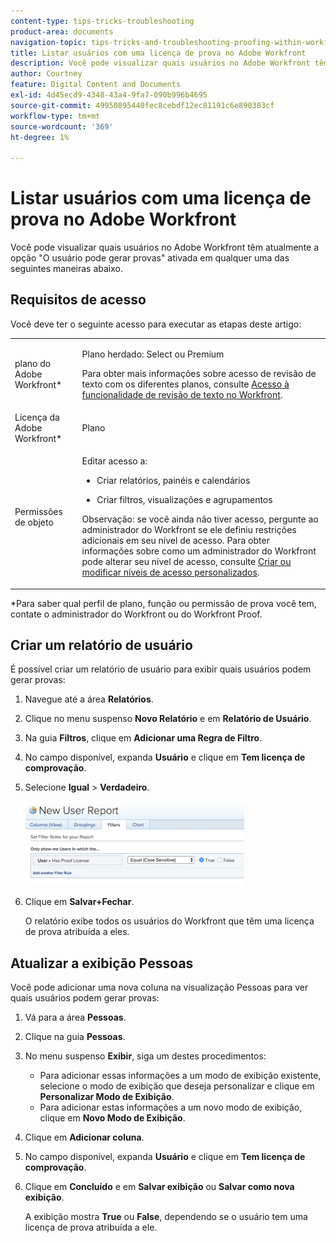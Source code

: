 ```yaml
---
content-type: tips-tricks-troubleshooting
product-area: documents
navigation-topic: tips-tricks-and-troubleshooting-proofing-within-workfront
title: Listar usuários com uma licença de prova no Adobe Workfront
description: Você pode visualizar quais usuários no Adobe Workfront têm atualmente a opção "O usuário pode gerar provas" ativada em qualquer uma das seguintes maneiras abaixo.
author: Courtney
feature: Digital Content and Documents
exl-id: 4d45ecd9-4348-43a4-9fa7-090b996b4695
source-git-commit: 49950895440fec8cebdf12ec81191c6e890383cf
workflow-type: tm+mt
source-wordcount: '369'
ht-degree: 1%

---
```


# Listar usuários com uma licença de prova no Adobe Workfront

Você pode visualizar quais usuários no Adobe Workfront têm atualmente a opção &quot;O usuário pode gerar provas&quot; ativada em qualquer uma das seguintes maneiras abaixo.

## Requisitos de acesso

Você deve ter o seguinte acesso para executar as etapas deste artigo:

<table style="table-layout:auto"> 
 <col> 
 <col> 
 <tbody> 
  <tr> 
   <td role="rowheader">plano do Adobe Workfront*</td> 
   <td> <p>Plano herdado: Select ou Premium</p> <p>Para obter mais informações sobre acesso de revisão de texto com os diferentes planos, consulte <a href="/help/quicksilver/administration-and-setup/manage-workfront/configure-proofing/access-to-proofing-functionality.md" class="MCXref xref">Acesso à funcionalidade de revisão de texto no Workfront</a>.</p> </td> 
  </tr> 
  <tr> 
   <td role="rowheader">Licença da Adobe Workfront*</td> 
   <td> <p>Plano</p> </td> 
  </tr> 
  <tr> 
   <td role="rowheader">Permissões de objeto</td> 
   <td> <p>Editar acesso a:</p> 
    <ul> 
     <li> <p>Criar relatórios, painéis e calendários</p> </li> 
     <li> <p>Criar filtros, visualizações e agrupamentos</p> </li> 
    </ul> <p>Observação: se você ainda não tiver acesso, pergunte ao administrador do Workfront se ele definiu restrições adicionais em seu nível de acesso. Para obter informações sobre como um administrador do Workfront pode alterar seu nível de acesso, consulte <a href="../../../administration-and-setup/add-users/configure-and-grant-access/create-modify-access-levels.md" class="MCXref xref">Criar ou modificar níveis de acesso personalizados</a>.</p> </td> 
  </tr> 
 </tbody> 
</table>

&#42;Para saber qual perfil de plano, função ou permissão de prova você tem, contate o administrador do Workfront ou do Workfront Proof.

## Criar um relatório de usuário

É possível criar um relatório de usuário para exibir quais usuários podem gerar provas:

1. Navegue até a área **Relatórios**.
1. Clique no menu suspenso **Novo Relatório** e em **Relatório de Usuário**.

1. Na guia **Filtros**, clique em **Adicionar uma Regra de Filtro**.

1. No campo disponível, expanda **Usuário** e clique em **Tem licença de comprovação**.

1. Selecione **Igual** > **Verdadeiro**.

   ![report_prooflicenses.png](assets/report-prooflicenses-350x135.png)

1. Clique em **Salvar+Fechar**.

   O relatório exibe todos os usuários do Workfront que têm uma licença de prova atribuída a eles.

## Atualizar a exibição Pessoas

Você pode adicionar uma nova coluna na visualização Pessoas para ver quais usuários podem gerar provas:

1. Vá para a área **Pessoas**.
1. Clique na guia **Pessoas**.
1. No menu suspenso **Exibir**, siga um destes procedimentos:

   * Para adicionar essas informações a um modo de exibição existente, selecione o modo de exibição que deseja personalizar e clique em **Personalizar Modo de Exibição**.
   * Para adicionar estas informações a um novo modo de exibição, clique em **Novo Modo de Exibição**.

1. Clique em **Adicionar coluna**.
1. No campo disponível, expanda **Usuário** e clique em **Tem licença de comprovação**.

1. Clique em **Concluído** e em **Salvar exibição** ou **Salvar como nova exibição**.

   A exibição mostra **True** ou **False**, dependendo se o usuário tem uma licença de prova atribuída a ele.
